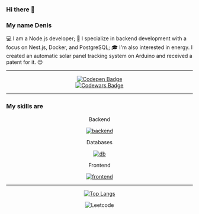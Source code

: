 ### Hi there 👋

### My name Denis
💻 I am a Node.js developer;
📖 I specialize in backend development with a focus on Nest.js, Docker, and PostgreSQL;
🎓 I'm also interested in energy. I created an automatic solar panel tracking system on Arduino and received a patent for it. 😊


---
<div id="badges" align="center">
  <a href="https://codepen.io/DenisAmirovSS">
    <img src="https://img.shields.io/badge/Codepen-green?style=for-the-badge&logo=Codep&logoColor=green" alt="Codepen Badge"/>
  </a>
</div>

<div id="codewars" align="center">
  <a href="https://www.codewars.com/users/denisamirov">
    <img src="https://www.codewars.com/users/denisamirov/badges/micro" alt="Codewars Badge"/>
  </a>
</div>

---



### My skills are
<div id="codewars" align="center">
  <p>Backend</p>
  <a href="https://skillicons.dev">
    <img src="https://skillicons.dev/icons?i=typescript,nestjs,kubernetes,fastapi,nodejs,py,gitlab,arduino" alt="backend"/>
  </a>
</div>
<div id="codewars" align="center">
  <p>Databases</p>
  <a href="https://skillicons.dev">
    <img src="https://skillicons.dev/icons?i=mysql,postgres,mongodb" alt="db"/>
  </a>
</div>
<div id="codewars" align="center">
  <p>Frontend</p>
  <a href="https://skillicons.dev">
    <img src="https://skillicons.dev/icons?i=angular,nextjs,react" alt="frontend"/>
  </a>
</div>

---

<div id="codewars" align="center">

  [![Top Langs](https://github-readme-stats.vercel.app/api/top-langs/?username=denisamirov&layout=compact)](https://github.com/denisamirov/github-readme-stats)

  ![Leetcode](https://leetcode-badge-sage.vercel.app/badge/denisamirov)

</div>